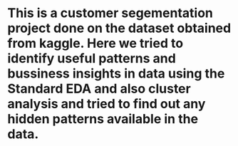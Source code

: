 # This is a customer segementation project done on the dataset obtained from kaggle. Here we tried to identify useful patterns and bussiness insights in data using the Standard EDA and also cluster analysis and tried to find out any hidden patterns available in the data.
